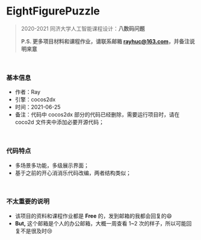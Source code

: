 # EightFigurePuzzle
> 2020-2021 同济大学人工智能课程设计：**八数码问题**
>
> **P.S. 更多项目材料和课程作业，请联系邮箱 rayhuc@163.com，并备注说明来意**

<br/>

### 基本信息

- 作者：Ray
- 引擎：cocos2dx
- 时间：2021-06-25
- 备注：代码中 cocos2dx 部分的代码已经删除，需要运行项目时，请在 coco2d 文件夹中添加必要开源代码；

<br/>

### 代码特点

- 多场景多功能，多级展示界面；
- 基于之前的开心消消乐代码改编，两者结构类似；

<br/>

### 不太重要的说明

- 该项目的资料和课程作业都是 **Free** 的，发到邮箱的我都会回复的:smile:
- **But,** 这个邮箱是个人的办公邮箱，大概一周查看 1~2 次的样子，所以可能回复不是很及时:cry:
